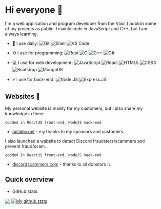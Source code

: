 # Hi everyone :wave:

I'm a web application and program developer from the Void, I publish some of my projects as public.
I mainly code in JavaScript and C++, but I am always learning.
- 🚀 I use daily:
  ![Git](https://img.shields.io/badge/-Git-black?style=plastic&logo=git)
  ![Shell](https://img.shields.io/badge/-Shell-blasck?style=plastic&logo=Shell)
  ![VS Code](https://img.shields.io/badge/-VS%20Code-007ACC?style=plastic&logo=visual-studio-code)

- ⚙️ I use for programming:
  ![Rust](https://img.shields.io/badge/-Rust-f74c00?style=plastic&logo=rust)
  ![C](https://img.shields.io/badge/-C-B00000?style=plastic&logo=c)
  ![C++](https://img.shields.io/badge/-C++-00599C?style=plastic&logo=c)
  ![C#](https://img.shields.io/badge/-C%23-06A700?style=plastic&logo=c)

- 💻 I use for web development:
  ![JavaScript](https://img.shields.io/badge/-JavaScript-black?style=plastic&logo=javascript)
  ![React](https://img.shields.io/badge/-React-3b2e5a?style=plastic&logo=react)
  ![HTML5](https://img.shields.io/badge/-HTML5-E34F26?style=plastic&logo=html5&logoColor=white)
  ![CSS3](https://img.shields.io/badge/-CSS3-1572B6?style=plastic&logo=css3)
  ![Bootstrap](https://img.shields.io/badge/-Bootstrap-563D7C?style=plastic&logo=bootstrap)
  ![MongoDB](https://img.shields.io/badge/-MongoDB-black?style=plastic&logo=mongodb)

- ⚡️ I use for back-end:
  ![Node.JS](https://img.shields.io/badge/-Node.JS-black?style=plastic&logo=Node.js) 
  ![Express.JS](https://img.shields.io/badge/-Express.JS-c7b198?style=plastic&logo=Express.JS) 

## Websites 🔌

My personal website is mainly for my customers, but I also share my knowledge in there.

`codded in ReactJS front-end, NodeJS back-end`
- [antidev.net](https://antidev.net) - my thanks to my sponsors and customers.

I also launched a website to detect Discord fraudsters/scammers and prevent fraud/scam.

`codded in ReactJS front-end, NodeJS back-end`
- [discordscammers.com](https://discordscammers.com) - thanks to all donators :).


## Quick overview
* GitHub stats:  
<a href="https://antidev.xyz">
  <!-- Change the `github-readme-stats.anuraghazra1.vercel.app` to `github-readme-stats.vercel.app`  -->
  <img align="center" src="https://github-readme-stats.vercel.app/api/top-langs/?username=xnti&langs_count=8" />
</a>
<a href="https://antidev.xyz">
  <img align="center" src="https://github-readme-stats.anuraghazra1.vercel.app/api?username=xnti&show_icons=true&line_height=27&include_all_commits=true" alt="My github stats" />
</a>  

